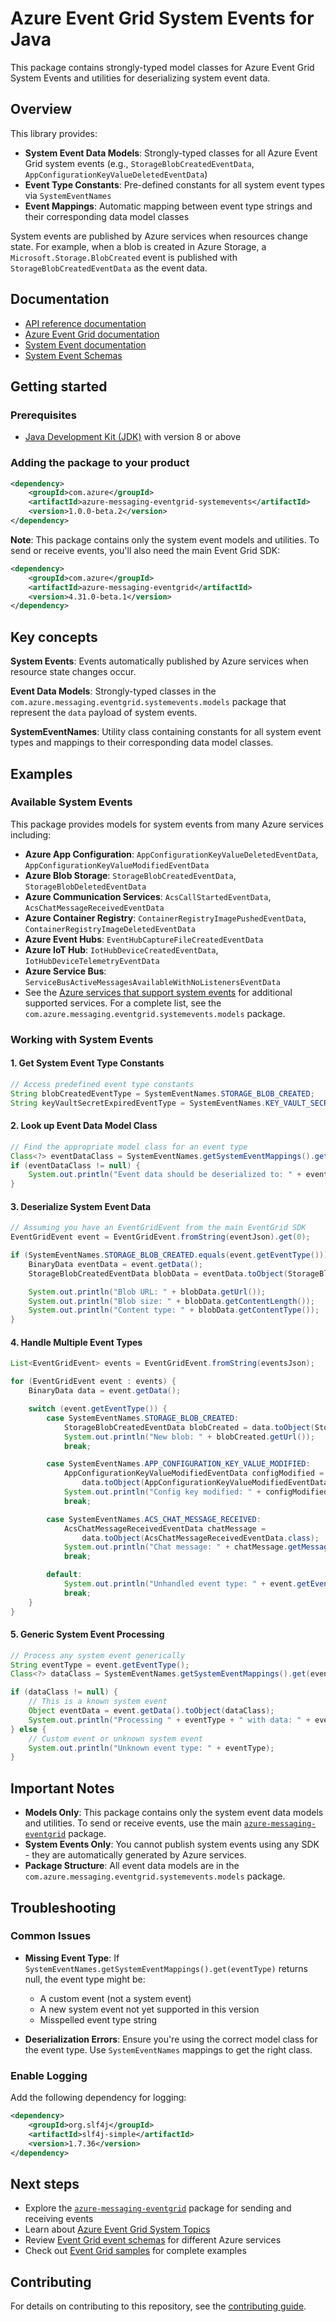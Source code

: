 # Azure Event Grid System Events for Java

This package contains strongly-typed model classes for Azure Event Grid System Events and utilities for deserializing system event data.

## Overview

This library provides:
- **System Event Data Models**: Strongly-typed classes for all Azure Event Grid system events (e.g., `StorageBlobCreatedEventData`, `AppConfigurationKeyValueDeletedEventData`)
- **Event Type Constants**: Pre-defined constants for all system event types via `SystemEventNames`
- **Event Mappings**: Automatic mapping between event type strings and their corresponding data model classes

System events are published by Azure services when resources change state. For example, when a blob is created in Azure Storage, a `Microsoft.Storage.BlobCreated` event is published with `StorageBlobCreatedEventData` as the event data.

## Documentation

- [API reference documentation][docs]
- [Azure Event Grid documentation][product_documentation]
- [System Event documentation](https://learn.microsoft.com/azure/event-grid/system-topics)
- [System Event Schemas](https://learn.microsoft.com/azure/event-grid/event-schema)

## Getting started

### Prerequisites

- [Java Development Kit (JDK)][jdk] with version 8 or above

### Adding the package to your product

[//]: # ({x-version-update-start;com.azure:azure-messaging-eventgrid-systemevents;current})
```xml
<dependency>
    <groupId>com.azure</groupId>
    <artifactId>azure-messaging-eventgrid-systemevents</artifactId>
    <version>1.0.0-beta.2</version>
</dependency>
```
[//]: # ({x-version-update-end})

**Note**: This package contains only the system event models and utilities. To send or receive events, you'll also need the main Event Grid SDK:

[//]: # ({x-version-update-start;com.azure:azure-messaging-eventgrid;current})
```xml
<dependency>
    <groupId>com.azure</groupId>
    <artifactId>azure-messaging-eventgrid</artifactId>
    <version>4.31.0-beta.1</version>
</dependency>
```
[//]: # ({x-version-update-end})

## Key concepts

**System Events**: Events automatically published by Azure services when resource state changes occur.

**Event Data Models**: Strongly-typed classes in the `com.azure.messaging.eventgrid.systemevents.models` package that represent the `data` payload of system events.

**SystemEventNames**: Utility class containing constants for all system event types and mappings to their corresponding data model classes.

## Examples

### Available System Events

This package provides models for system events from many Azure services including:

- **Azure App Configuration**: `AppConfigurationKeyValueDeletedEventData`, `AppConfigurationKeyValueModifiedEventData`
- **Azure Blob Storage**: `StorageBlobCreatedEventData`, `StorageBlobDeletedEventData`
- **Azure Communication Services**: `AcsCallStartedEventData`, `AcsChatMessageReceivedEventData`
- **Azure Container Registry**: `ContainerRegistryImagePushedEventData`, `ContainerRegistryImageDeletedEventData`
- **Azure Event Hubs**: `EventHubCaptureFileCreatedEventData`
- **Azure IoT Hub**: `IotHubDeviceCreatedEventData`, `IotHubDeviceTelemetryEventData`
- **Azure Service Bus**: `ServiceBusActiveMessagesAvailableWithNoListenersEventData`
- See the [Azure services that support system events](https://learn.microsoft.com/azure/event-grid/system-topics#azure-services-that-support-system-topics) for additional supported services.
For a complete list, see the `com.azure.messaging.eventgrid.systemevents.models` package.

### Working with System Events

#### 1. Get System Event Type Constants

```java readme-sample-getSystemEventTypeConstants
// Access predefined event type constants
String blobCreatedEventType = SystemEventNames.STORAGE_BLOB_CREATED;
String keyVaultSecretExpiredEventType = SystemEventNames.KEY_VAULT_SECRET_NEAR_EXPIRY;
```

#### 2. Look up Event Data Model Class

```java readme-sample-lookupSystemEventClass
// Find the appropriate model class for an event type
Class<?> eventDataClass = SystemEventNames.getSystemEventMappings().get(eventType);
if (eventDataClass != null) {
    System.out.println("Event data should be deserialized to: " + eventDataClass.getSimpleName());
}
```

#### 3. Deserialize System Event Data

```java readme-sample-deserializeSystemEventData
// Assuming you have an EventGridEvent from the main EventGrid SDK
EventGridEvent event = EventGridEvent.fromString(eventJson).get(0);

if (SystemEventNames.STORAGE_BLOB_CREATED.equals(event.getEventType())) {
    BinaryData eventData = event.getData();
    StorageBlobCreatedEventData blobData = eventData.toObject(StorageBlobCreatedEventData.class);

    System.out.println("Blob URL: " + blobData.getUrl());
    System.out.println("Blob size: " + blobData.getContentLength());
    System.out.println("Content type: " + blobData.getContentType());
}
```

#### 4. Handle Multiple Event Types

```java readme-sample-handleMultipleEventTypes
List<EventGridEvent> events = EventGridEvent.fromString(eventsJson);

for (EventGridEvent event : events) {
    BinaryData data = event.getData();

    switch (event.getEventType()) {
        case SystemEventNames.STORAGE_BLOB_CREATED:
            StorageBlobCreatedEventData blobCreated = data.toObject(StorageBlobCreatedEventData.class);
            System.out.println("New blob: " + blobCreated.getUrl());
            break;

        case SystemEventNames.APP_CONFIGURATION_KEY_VALUE_MODIFIED:
            AppConfigurationKeyValueModifiedEventData configModified =
                data.toObject(AppConfigurationKeyValueModifiedEventData.class);
            System.out.println("Config key modified: " + configModified.getKey());
            break;

        case SystemEventNames.ACS_CHAT_MESSAGE_RECEIVED:
            AcsChatMessageReceivedEventData chatMessage =
                data.toObject(AcsChatMessageReceivedEventData.class);
            System.out.println("Chat message: " + chatMessage.getMessageBody());
            break;

        default:
            System.out.println("Unhandled event type: " + event.getEventType());
            break;
    }
}
```

#### 5. Generic System Event Processing

```java readme-sample-processSystemEventGenerically
// Process any system event generically
String eventType = event.getEventType();
Class<?> dataClass = SystemEventNames.getSystemEventMappings().get(eventType);

if (dataClass != null) {
    // This is a known system event
    Object eventData = event.getData().toObject(dataClass);
    System.out.println("Processing " + eventType + " with data: " + eventData);
} else {
    // Custom event or unknown system event
    System.out.println("Unknown event type: " + eventType);
}
```

## Important Notes

- **Models Only**: This package contains only the system event data models and utilities. To send or receive events, use the main [`azure-messaging-eventgrid`](https://github.com/Azure/azure-sdk-for-java/tree/main/sdk/eventgrid/azure-messaging-eventgrid) package.
- **System Events Only**: You cannot publish system events using any SDK - they are automatically generated by Azure services.
- **Package Structure**: All event data models are in the `com.azure.messaging.eventgrid.systemevents.models` package.

## Troubleshooting

### Common Issues

- **Missing Event Type**: If `SystemEventNames.getSystemEventMappings().get(eventType)` returns null, the event type might be:
  - A custom event (not a system event)
  - A new system event not yet supported in this version
  - Misspelled event type string

- **Deserialization Errors**: Ensure you're using the correct model class for the event type. Use `SystemEventNames` mappings to get the right class.

### Enable Logging

Add the following dependency for logging:
```xml
<dependency>
    <groupId>org.slf4j</groupId>
    <artifactId>slf4j-simple</artifactId>
    <version>1.7.36</version>
</dependency>
```

## Next steps

- Explore the [`azure-messaging-eventgrid`](https://github.com/Azure/azure-sdk-for-java/tree/main/sdk/eventgrid/azure-messaging-eventgrid) package for sending and receiving events
- Learn about [Azure Event Grid System Topics](https://learn.microsoft.com/azure/event-grid/system-topics)
- Review [Event Grid event schemas](https://learn.microsoft.com/azure/event-grid/event-schema) for different Azure services
- Check out [Event Grid samples](https://github.com/Azure/azure-sdk-for-java/tree/main/sdk/eventgrid/azure-messaging-eventgrid/src/samples) for complete examples

## Contributing

For details on contributing to this repository, see the [contributing guide](https://github.com/Azure/azure-sdk-for-java/blob/main/CONTRIBUTING.md).

<!-- LINKS -->
[product_documentation]: https://learn.microsoft.com/azure/event-grid/
[docs]: https://azure.github.io/azure-sdk-for-java/
[jdk]: https://learn.microsoft.com/azure/developer/java/fundamentals/
